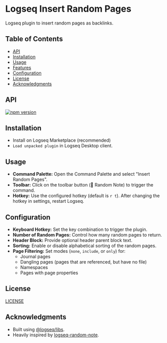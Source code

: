 # Logseq Insert Random Pages

Logseq plugin to insert random pages as backlinks.

## Table of Contents

- [API](#api)
- [Installation](#installation)
- [Usage](#usage)
- [Features](#features)
- [Configuration](#configuration)
- [License](#license)
- [Acknowledgments](#acknowledgments)

## API

[![npm version](https://badge.fury.io/js/%40logseq%2Flibs.svg)](https://badge.fury.io/js/%40logseq%2Flibs)

## Installation

- Install on Logseq Marketplace (recommended)
- `Load unpacked plugin` in Logseq Desktop client.

## Usage

- **Command Palette:** Open the Command Palette and select "Insert Random Pages".
- **Toolbar:** Click on the toolbar button (🎲 Random Note) to trigger the command.
- **Hotkey:** Use the configured hotkey (default is `r t`). After changing the hotkey in settings, restart Logseq.

## Configuration

- **Keyboard Hotkey:** Set the key combination to trigger the plugin.
- **Number of Random Pages:** Control how many random pages to return.
- **Header Block:** Provide optional header parent block text.
- **Sorting:** Enable or disable alphabetical sorting of the random pages.
- **Page Filtering:** Set modes (`none`, `include`, or `only`) for:
  - Journal pages
  - Dangling pages (pages that are referenced, but have no file)
  - Namespaces
  - Pages with page properties

## License

[LICENSE](LICENSE)

## Acknowledgments

- Built using [@logseq/libs](https://github.com/logseq/logseq-plugin-samples).
- Heavily inspired by [logseq-random-note](https://github.com/tankcool/logseq-random-note).
